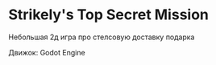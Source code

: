 # Strikely's Top Secret Mission

Небольшая 2д игра про стелсовую доставку подарка

Движок: Godot Engine
